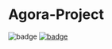 # Agora-Project
<img src="https://img.shields.io/badge/dynamic/json?color=099dfd&amp;label=Agora-RTC&amp;query=%24.usage&amp;url=https%3A%2F%2Fconsole-open-staging.agoralab.co%2Fopen-api%2Fv1%2Fbadge%2Fproject%2F7be6ad89b7392ef4b3fbb5398eee5f21%3A847fdd0db89ed13f74" alt="badge">
<a href="https://agora.io" ref="agora"><img src="https://img.shields.io/badge/dynamic/json?color=099dfd&labelColor=002550&style=flat-square&cacheSeconds=360000&label=Agora-RTC&query=%24.usage&url=https%3A%2F%2Fconsole-open-staging.agoralab.co%2Fopen-api%2Fv1%2Fbadge%2Fproject%2F63c827000a087e8cc350e35d2d7f087a%3Afb4825a497f9fb95c8&link=https%3A%2F%2Fagora.io" alt="badge" /></a>
<object data="https://img.shields.io/badge/dynamic/json?color=099dfd&logoColor=002550&cacheSeconds=360000&label=Agora-RTC&query=%24.usage&url=https%3A%2F%2Fconsole-open-staging.agoralab.co%2Fopen-api%2Fv1%2Fbadge%2Fproject%2F8977a5192c7317f377c74f23d7626a44%3Ad067fdcee07239b4df&link=https%3A%2F%2Fagora.io" type="image/gif"></object>
